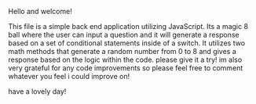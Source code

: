 Hello and welcome!

This file is a simple back end application utilizing JavaScript.
Its a magic 8 ball where the user can input a question and it will generate a response based on a set of conditional statements inside of a switch. 
It utilizes two math methods that generate a random number from 0 to 8 and gives a response based on the logic within the code. please give it a try! im also very grateful for any code improvements so please feel free to comment whatever you feel i could improve on!

have a lovely day!
